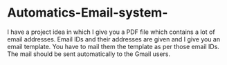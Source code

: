 # Automatics-Email-system-
I have a project idea in which I give you a PDF file which contains a lot of email addresses. Email IDs and their addresses are given and I give you an email template. You have to mail them the template as per those email IDs. The mail should be sent automatically to the Gmail users.
